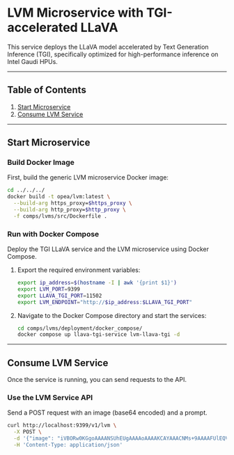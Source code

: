 # LVM Microservice with TGI-accelerated LLaVA

This service deploys the LLaVA model accelerated by Text Generation Inference (TGI), specifically optimized for high-performance inference on Intel Gaudi HPUs.

---

## Table of Contents

1. [Start Microservice](#start-microservice)
2. [Consume LVM Service](#consume-lvm-service)

---

## Start Microservice

### Build Docker Image

First, build the generic LVM microservice Docker image:
```bash
cd ../../../
docker build -t opea/lvm:latest \
  --build-arg https_proxy=$https_proxy \
  --build-arg http_proxy=$http_proxy \
  -f comps/lvms/src/Dockerfile .
```

### Run with Docker Compose

Deploy the TGI LLaVA service and the LVM microservice using Docker Compose.

1.  Export the required environment variables:
    ```bash
    export ip_address=$(hostname -I | awk '{print $1}')
    export LVM_PORT=9399
    export LLAVA_TGI_PORT=11502
    export LVM_ENDPOINT="http://$ip_address:$LLAVA_TGI_PORT"
    ```

2.  Navigate to the Docker Compose directory and start the services:
    ```bash
    cd comps/lvms/deployment/docker_compose/
    docker compose up llava-tgi-service lvm-llava-tgi -d
    ```

---

## Consume LVM Service

Once the service is running, you can send requests to the API.

### Use the LVM Service API

Send a POST request with an image (base64 encoded) and a prompt.

```bash
curl http://localhost:9399/v1/lvm \
  -X POST \
  -d '{"image": "iVBORw0KGgoAAAANSUhEUgAAAAoAAAAKCAYAAACNMs+9AAAAFUlEQVR42mP8/5+hnoEIwDiqkL4KAcT9GO0U4BxoAAAAAElFTkSuQmCC", "prompt":"What is this?"}' \
  -H 'Content-Type: application/json'
```